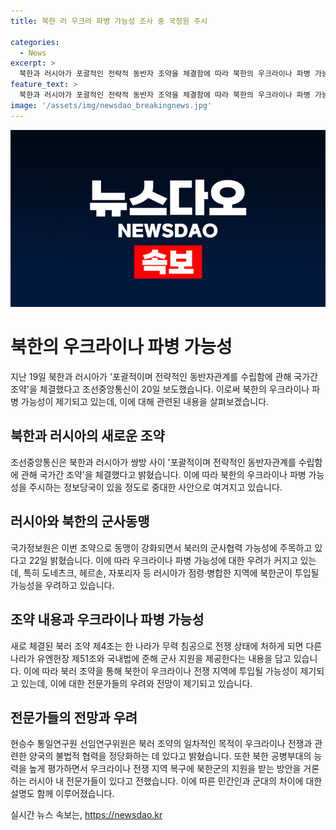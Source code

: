 ```yaml
---
title: 북한 러 우크라 파병 가능성 조사 중 국정원 주시

categories:
  - News
excerpt: >
  북한과 러시아가 포괄적인 전략적 동반자 조약을 체결함에 따라 북한의 우크라이나 파병 가능성이 주목받고 있다. 북한 군대가 러시아가 점령한 우크라이나 지역의 복구에 투입될 가능성을 우려했으며, 북러 조약 제4조는 군사 지원을 포함하고 있다. 북한의 파병은 유엔헌장의 집단방위권 행사 차원으로 주장되고 있으며, 전문가들은 이를 불법적 협력으로 정당화하려는 의도로 보고 있다. 러시아 내 전문가들은 북한군의 우크라이나 전쟁 지역 복구에 대한 가능성을 현실적인 시나리오로 여기고 있다.
feature_text: >
  북한과 러시아가 포괄적인 전략적 동반자 조약을 체결함에 따라 북한의 우크라이나 파병 가능성이 주목받고 있다. 북한 군대가 러시아가 점령한 우크라이나 지역의 복구에 투입될 가능성을 우려했으며, 북러 조약 제4조는 군사 지원을 포함하고 있다. 북한의 파병은 유엔헌장의 집단방위권 행사 차원으로 주장되고 있으며, 전문가들은 이를 불법적 협력으로 정당화하려는 의도로 보고 있다. 러시아 내 전문가들은 북한군의 우크라이나 전쟁 지역 복구에 대한 가능성을 현실적인 시나리오로 여기고 있다.
image: '/assets/img/newsdao_breakingnews.jpg'
---
```


<p><img src="/assets/img/newsdao_breakingnews.jpg" alt="pcversion 속보" /></p>

<h1>북한의 우크라이나 파병 가능성</h1>

<p data-ke-size="size16">지난 19일 북한과 러시아가 '포괄적이며 전략적인 동반자관계를 수립함에 관해 국가간 조약'을 체결했다고 조선중앙통신이 20일 보도했습니다. 이로써 북한의 우크라이나 파병 가능성이 제기되고 있는데, 이에 대해 관련된 내용을 살펴보겠습니다.</p>

<h2>북한과 러시아의 새로운 조약</h2>

<p data-ke-size="size16">조선중앙통신은 북한과 러시아가 쌍방 사이 '포괄적이며 전략적인 동반자관계를 수립함에 관해 국가간 조약'을 체결했다고 밝혔습니다. 이에 따라 북한의 우크라이나 파병 가능성을 주시하는 정보당국이 있을 정도로 중대한 사안으로 여겨지고 있습니다.</p>

<h2>러시아와 북한의 군사동맹</h2>

<p data-ke-size="size16">국가정보원은 이번 조약으로 동맹이 강화되면서 북러의 군사협력 가능성에 주목하고 있다고 22일 밝혔습니다. 이에 따라 우크라이나 파병 가능성에 대한 우려가 커지고 있는데, 특히 도네츠크, 헤르손, 자포리자 등 러시아가 점령·병합한 지역에 북한군이 투입될 가능성을 우려하고 있습니다.</p>

<h2>조약 내용과 우크라이나 파병 가능성</h2>

<p data-ke-size="size16">새로 체결된 북러 조약 제4조는 한 나라가 무력 침공으로 전쟁 상태에 처하게 되면 다른 나라가 유엔헌장 제51조와 국내법에 준해 군사 지원을 제공한다는 내용을 담고 있습니다. 이에 따라 북러 조약을 통해 북한이 우크라이나 전쟁 지역에 투입될 가능성이 제기되고 있는데, 이에 대한 전문가들의 우려와 전망이 제기되고 있습니다.</p>

<h2>전문가들의 전망과 우려</h2>

<p data-ke-size="size16">현승수 통일연구원 선임연구위원은 북러 조약의 일차적인 목적이 우크라이나 전쟁과 관련한 양국의 불법적 협력을 정당화하는 데 있다고 밝혔습니다. 또한 북한 공병부대의 능력을 높게 평가하면서 우크라이나 전쟁 지역 복구에 북한군의 지원을 받는 방안을 거론하는 러시아 내 전문가들이 있다고 전했습니다. 이에 따른 민간인과 군대의 차이에 대한 설명도 함께 이루어졌습니다.</p>
실시간 뉴스 속보는, <a href="https://newsdao.kr" rel="dofollow">https://newsdao.kr</a>


